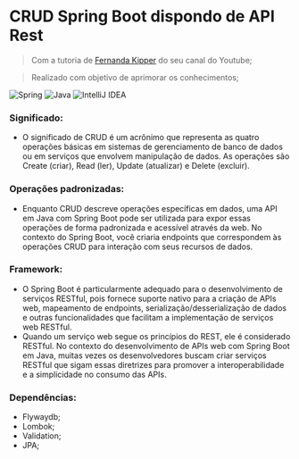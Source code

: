 # CRUD Spring Boot dispondo de API Rest

> Com a tutoria de [Fernanda Kipper](https://www.youtube.com/@kipperdev) do seu canal do Youtube;

> Realizado com objetivo de aprimorar os conhecimentos;

![Spring](https://img.shields.io/badge/spring-%236DB33F.svg?style=for-the-badge&logo=spring&logoColor=white)
![Java](https://img.shields.io/badge/java-%23ED8B00.svg?style=for-the-badge&logo=openjdk&logoColor=white)
![IntelliJ IDEA](https://img.shields.io/badge/IntelliJIDEA-000000.svg?style=for-the-badge&logo=intellij-idea&logoColor=white)

### Significado:
*  O significado de CRUD é um acrônimo que representa as quatro operações básicas em sistemas de gerenciamento de banco de dados ou em serviços que envolvem manipulação de dados. As operações são Create (criar), Read (ler), Update (atualizar) e Delete (excluir).

### Operações padronizadas:

* Enquanto CRUD descreve operações específicas em dados, uma API em Java com Spring Boot pode ser utilizada para expor essas operações de forma padronizada e acessível através da web. No contexto do Spring Boot, você criaria endpoints que correspondem às operações CRUD para interação com seus recursos de dados.

### Framework:
* O Spring Boot é particularmente adequado para o desenvolvimento de serviços RESTful, pois fornece suporte nativo para a criação de APIs web, mapeamento de endpoints, serialização/desserialização de dados e outras funcionalidades que facilitam a implementação de serviços web RESTful.
* Quando um serviço web segue os princípios do REST, ele é considerado RESTful. No contexto do desenvolvimento de APIs web com Spring Boot em Java, muitas vezes os desenvolvedores buscam criar serviços RESTful que sigam essas diretrizes para promover a interoperabilidade e a simplicidade no consumo das APIs.

### Dependências:
* Flywaydb;
* Lombok;
* Validation;
* JPA;
